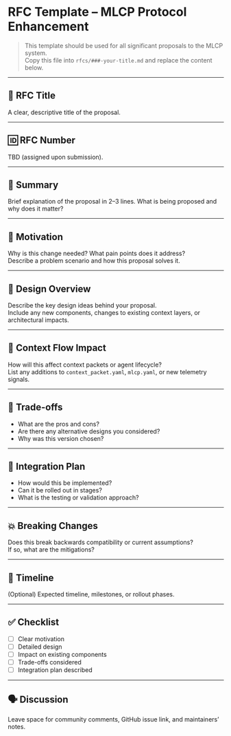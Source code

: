 # RFC Template – MLCP Protocol Enhancement

> This template should be used for all significant proposals to the MLCP system.  
> Copy this file into `rfcs/###-your-title.md` and replace the content below.

---

## 📛 RFC Title

A clear, descriptive title of the proposal.

---

## 🆔 RFC Number

TBD (assigned upon submission).

---

## 🧠 Summary

Brief explanation of the proposal in 2–3 lines. What is being proposed and why does it matter?

---

## 🎯 Motivation

Why is this change needed? What pain points does it address?  
Describe a problem scenario and how this proposal solves it.

---

## 🧩 Design Overview

Describe the key design ideas behind your proposal.  
Include any new components, changes to existing context layers, or architectural impacts.

---

## 🔁 Context Flow Impact

How will this affect context packets or agent lifecycle?  
List any additions to `context_packet.yaml`, `mlcp.yaml`, or new telemetry signals.

---

## 🧪 Trade-offs

- What are the pros and cons?
- Are there any alternative designs you considered?
- Why was this version chosen?

---

## 📐 Integration Plan

- How would this be implemented?
- Can it be rolled out in stages?
- What is the testing or validation approach?

---

## 💥 Breaking Changes

Does this break backwards compatibility or current assumptions?  
If so, what are the mitigations?

---

## 📅 Timeline

(Optional) Expected timeline, milestones, or rollout phases.

---

## ✅ Checklist

- [ ] Clear motivation
- [ ] Detailed design
- [ ] Impact on existing components
- [ ] Trade-offs considered
- [ ] Integration plan described

---

## 🗣️ Discussion

Leave space for community comments, GitHub issue link, and maintainers’ notes.